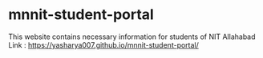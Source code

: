 # mnnit-student-portal
This website contains necessary information for students of NIT Allahabad
Link : https://yasharya007.github.io/mnnit-student-portal/
